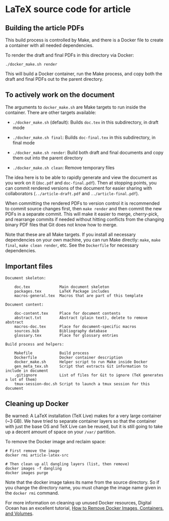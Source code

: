 LaTeX source code for article
==================================================

## Building the article PDFs

This build process is controlled by Make,
and there is a Docker file to create a container with all needed dependencies.

To render the draft and final PDFs in this directory via Docker:

    ./docker_make.sh render

This will build a Docker container, run the Make process, and copy both the draft and final PDFs out to the parent directory.


## To actively work on the document

The arguments to `docker_make.sh` are Make targets to run inside the container.
There are other targets available:

- `./docker_make.sh` (default):
    Builds `doc.tex` in this subdirectory, in draft mode

- `./docker_make.sh final`:
    Builds `doc-final.tex` in this subdirectory, in final mode

- `./docker_make.sh render`:
    Build both draft and final documents and copy them out into the parent directory

- `./docker_make.sh clean`:
    Remove temporary files

The idea here is to be able
to rapidly generate and view the document as you work on it
(`doc.pdf` and `doc-final.pdf`).
Then at stopping points,
you can commit rendered versions of the document for easier sharing with collaborators
(`../article-draft.pdf` and `../article-final.pdf`).

When committing the rendered PDFs to version control it is recommended to commit source changes first, then `make render` and then commit the new PDFs in a separate commit.
This will make it easier to merge, cherry-pick, and rearrange commits if needed without hitting conflicts from the changing binary PDF files that Git does not know how to merge.

Note that these are all Make targets.
If you install all necessary dependencies on your own machine, you can run Make directly: `make`, `make final`, `make clean render`, etc.
See the `Dockerfile` for necessary dependencies.


## Important files

```
Document skeleton:

    doc.tex             Main document skeleton
    packages.tex        LaTeX Package includes
    macros-general.tex  Macros that are part of this template

Document content:

    doc-content.tex     Place for document contents
    abstract.txt        Abstract (plain text), delete to remove abstract
    macros-doc.tex      Place for document-specific macros
    sources.bib         Bibliography database
    glossary.tex        Place for glossary entries

Build process and helpers:

    Makefile            Build process
    Dockerfile          Docker container description
    docker_make.sh      Helper script to run Make inside Docker
    gen_meta_tex.sh     Script that extracts Git information to include in document
    .gitignore          List of files for Git to ignore (TeX generates a lot of them)
    tmux-session-doc.sh Script to launch a tmux session for this document
```

## Cleaning up Docker

Be warned: A LaTeX installation (TeX Live) makes for a very large container (~3 GB).
We have tried to separate container layers so that the container with just the base OS and TeX Live can be reused, but it is still going to take up a decent amount of space on your `/var/` partition.

To remove the Docker image and reclaim space:

    # First remove the image
    docker rmi article-latex-src

    # Then clean up all dangling layers (list, then remove)
    docker images -f dangling
    docker images purge

Note that the docker image takes its name from the source directory.
So if you change the directory name, you must change the image name given in the `docker rmi` command.

For more information on cleaning up unused Docker resources,
Digital Ocean has an excellent tutorial, [How to Remove Docker Images, Containers, and Volumes](https://www.digitalocean.com/community/tutorials/how-to-remove-docker-images-containers-and-volumes).
